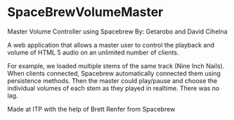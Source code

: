 # SpaceBrewVolumeMaster
Master Volume Controller using Spacebrew
By: Getarobo and David Cihelna

A web application that allows a master user to control the playback and volume of HTML 5 audio on an unlimited number of clients. 

For example, we loaded multiple stems of the same track (Nine Inch Nails). When clients connected, Spacebrew automatically connected them using persistence methods. Then the master could play/pause and choose the individual volumes of each stem as they played in realtime. There was no lag.

Made at ITP with the help of Brett Renfer from Spacebrew
